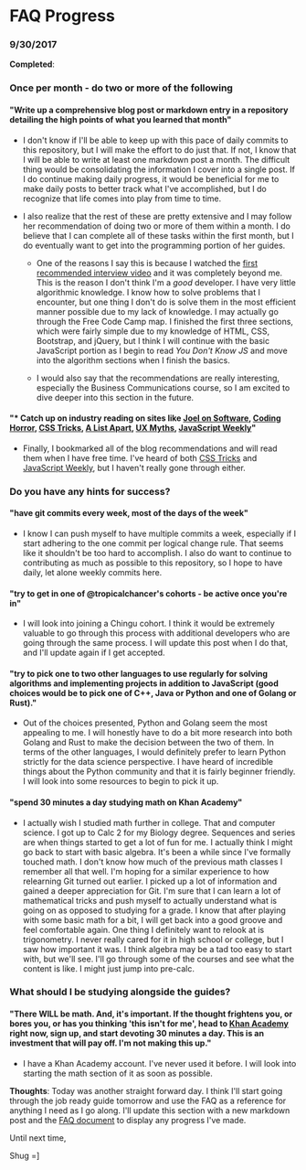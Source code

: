 # FAQ Progress

### 9/30/2017

**Completed**:

### Once per month - do two or more of the following

#### "Write up a comprehensive blog post or markdown entry in a repository detailing the high points of what you learned that month"

- I don't know if I'll be able to keep up with this pace of daily commits to this repository, but I will make the effort to do just that. If not, I know that I will be able to write at least one markdown post a month. The difficult thing would be consolidating the information I cover into a single post. If I do continue making daily progress, it would be beneficial for me to make daily posts to better track what I've accomplished, but I do recognize that life comes into play from time to time.

- I also realize that the rest of these are pretty extensive and I may follow her recommendation of doing two or more of them within a month. I do believe that I can complete all of these tasks within the first month, but I do eventually want to get into the programming portion of her guides.

  - One of the reasons I say this is because I watched the [first recommended interview video](https://www.youtube.com/watch?v=4NIb9l3imAo) and it was completely beyond me. This is the reason I don't think I'm a *good* developer. I have very little algorithmic knowledge. I know how to solve problems that I encounter, but one thing I don't do is solve them in the most efficient manner possible due to my lack of knowledge. I may actually go through the Free Code Camp map. I finished the first three sections, which were fairly simple due to my knowledge of HTML, CSS, Bootstrap, and jQuery, but I think I will continue with the basic JavaScript portion as I begin to read *You Don't Know JS* and move into the algorithm sections when I finish the basics.

  - I would also say that the recommendations are really interesting, especially the Business Communications course, so I am excited to dive deeper into this section in the future.

#### "* Catch up on industry reading on sites like [Joel on Software](https://www.joelonsoftware.com/), [Coding Horror](https://blog.codinghorror.com/), [CSS Tricks](https://css-tricks.com/), [A List Apart](http://alistapart.com/articles), [UX Myths](http://uxmyths.com/), [JavaScript Weekly](http://javascriptweekly.com/)"

- Finally, I bookmarked all of the blog recommendations and will read them when I have free time. I've heard of both [CSS Tricks](https://css-tricks.com/) and [JavaScript Weekly](http://javascriptweekly.com/), but I haven't really gone through either.

### Do you have any hints for success?

#### "have git commits every week, most of the days of the week"

- I know I can push myself to have multiple commits a week, especially if I start adhering to the one commit per logical change rule. That seems like it shouldn't be too hard to accomplish. I also do want to continue to contributing as much as possible to this repository, so I hope to have daily, let alone weekly commits here.

#### "try to get in one of @tropicalchancer's cohorts - be active once you're in"

- I will look into joining a Chingu cohort. I think it would be extremely valuable to go through this process with additional developers who are going through the same process. I will update this post when I do that, and I'll update again if I get accepted.

#### "try to pick one to two other languages to use regularly for solving algorithms and implementing projects in addition to JavaScript (good choices would be to pick one of C++, Java or Python and one of Golang or Rust)."

- Out of the choices presented, Python and Golang seem the most appealing to me. I will honestly have to do a bit more research into both Golang and Rust to make the decision between the two of them. In terms of the other languages, I would definitely prefer to learn Python strictly for the data science perspective. I have heard of incredible things about the Python community and that it is fairly beginner friendly. I will look into some resources to begin to pick it up.

#### "spend 30 minutes a day studying math on Khan Academy"

- I actually wish I studied math further in college. That and computer science. I got up to Calc 2 for my Biology degree. Sequences and series are when things started to get a lot of fun for me. I actually think I might go back to start with basic algebra. It's been a while since I've formally touched math. I don't know how much of the previous math classes I remember all that well. I'm hoping for a similar experience to how relearning Git turned out earlier. I picked up a lot of information and gained a deeper appreciation for Git. I'm sure that I can learn a lot of mathematical tricks and push myself to actually understand what is going on as opposed to studying for a grade. I know that after playing with some basic math for a bit, I will get back into a good groove and feel comfortable again. One thing I definitely want to relook at is trigonometry. I never really cared for it in high school or college, but I saw how important it was. I think algebra may be a tad too easy to start with, but we'll see. I'll go through some of the courses and see what the content is like. I might just jump into pre-calc.

### What should I be studying alongside the guides?

#### "There WILL be math. And, it's important. If the thought frightens you, or bores you, or has you thinking 'this isn't for me', head to [Khan Academy](https://www.khanacademy.org/) right now, sign up, and start devoting 30 minutes a day. This is an investment that will pay off. I'm not making this up."

- I have a Khan Academy account. I've never used it before. I will look into starting the math section of it as soon as possible.

**Thoughts**: Today was another straight forward day. I think I'll start going through the job ready guide tomorrow and use the FAQ as a reference for anything I need as I go along. I'll update this section with a new markdown post and the [FAQ document](../p1xt_faq.md) to display any progress I've made.

Until next time,

Shug =]
